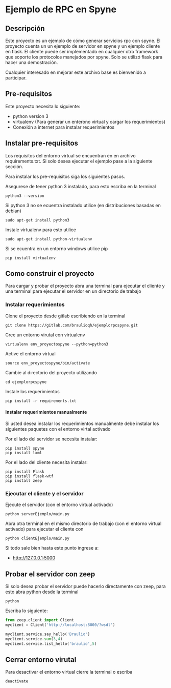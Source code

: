 
# Ejemplo de RPC en Spyne



## Descripción


Este proyecto es un ejemplo de cómo generar servicios rpc con spyne.
El proyecto cuenta un un ejemplo de servidor en spyne y un ejemplo cliente en flask.
El cliente puede ser implementado en cualquier otro framework que soporte los protocolos manejados por spyne. Solo se utilizó flask para hacer una demostración.


Cualquier interesado en mejorar este archivo base es bienvenido a participar.


## Pre-requisitos


Este proyecto necesita lo siguiente:

  - python version 3
  - virtualenv (Para generar un enterono virtual y cargar los requerimientos)
  - Conexión a internet para instalar requerimientos

## Instalar pre-requisitos

Los requisitos del entorno virtual se encuentran en en archivo requirements.txt. Si solo desea ejecutar el ejemplo pase a la siguiente sección.

Para instalar los pre-requisitos siga los siguientes pasos.


Asegurese de tener python 3 instalado, para esto escriba en la terminal

    python3 --version

Si python 3 no se ecuentra instalado utilice (en distribuciones basadas en debian)

    sudo apt-get install python3

Instale virtualenv para esto utilice

    sudo apt-get install python-virtualenv

Si se ecuentra en un entorno windows utilice pip

    pip install virtualenv






## Como construir el proyecto

Para cargar y probar el proyecto abra una terminal para ejecutar el cliente y una terminal para ejecutar el servidor en un directorio de trabajo


### Instalar requerimientos

Clone el proyecto desde gitlab escribiendo en la terminal

    git clone https://gitlab.com/braulioqh/ejemplorpcspyne.git

Cree un entorno virutal con virtualenv

    virtualenv env_proyectospyne --python=python3

Active el entorno virtual

    source env_proyectospyne/bin/activate

Cambie al directorio del proyecto utilizando

    cd ejemplorpcspyne    

Instale los requerimientos  

    pip install -r requirements.txt

#### Instalar requerimientos manualmente

Si usted desea instalar los requerimientos manualmente debe instalar los siguientes paquetes con el entorno virtal activado

Por el lado del servidor se necesita instalar:


    pip install spyne
    pip install lxml

Por el lado del cliente necesita instalar:

    pip install Flask
    pip install flask-wtf
    pip install zeep

### Ejecutar el cliente y el servidor

Ejecute el servidor (con el entorno virtual activado)

    python serverEjemplo/main.py

Abra otra terminal en el mismo directorio de trabajo (con el entorno virtual activado) para ejecutar el cliente con

    python clientEjemplo/main.py

Si todo sale bien hasta este punto ingrese a:

  - http://127.0.0.1:5000

## Probar el servidor con zeep

Si solo desea probar el servidor puede hacerlo directamente con zeep, para esto abra python desde la terminal

    python

Escriba lo siguiente:

```python
from zeep.client import Client
myclient = Client('http://localhost:8000/?wsdl')

myclient.service.say_hello('Braulio')
myclient.service.sum(3,4)
myclient.service.list_hello('braulio',5)
```
## Cerrar entorno virutal
Para desactivar el entorno virtual cierre la terminal o escriba

    deactivate
